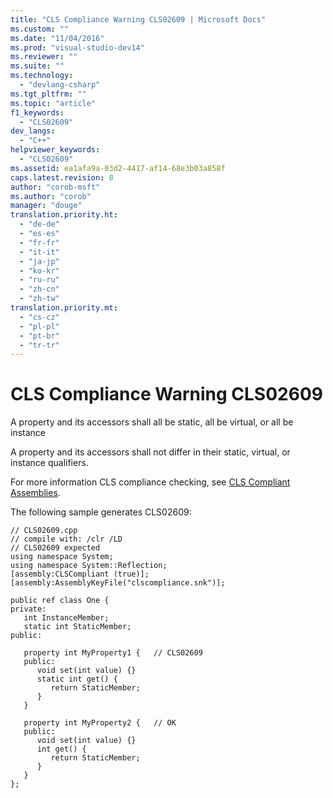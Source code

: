 ```yaml
---
title: "CLS Compliance Warning CLS02609 | Microsoft Docs"
ms.custom: ""
ms.date: "11/04/2016"
ms.prod: "visual-studio-dev14"
ms.reviewer: ""
ms.suite: ""
ms.technology: 
  - "devlang-csharp"
ms.tgt_pltfrm: ""
ms.topic: "article"
f1_keywords: 
  - "CLS02609"
dev_langs: 
  - "C++"
helpviewer_keywords: 
  - "CLS02609"
ms.assetid: ea1afa9a-03d2-4417-af14-68e3b03a858f
caps.latest.revision: 8
author: "corob-msft"
ms.author: "corob"
manager: "douge"
translation.priority.ht: 
  - "de-de"
  - "es-es"
  - "fr-fr"
  - "it-it"
  - "ja-jp"
  - "ko-kr"
  - "ru-ru"
  - "zh-cn"
  - "zh-tw"
translation.priority.mt: 
  - "cs-cz"
  - "pl-pl"
  - "pt-br"
  - "tr-tr"
---
```

# CLS Compliance Warning CLS02609
A property and its accessors shall all be static, all be virtual, or all be instance  
  
 A property and its accessors shall not differ in their static, virtual, or instance qualifiers.  
  
 For more information CLS compliance checking, see [CLS Compliant Assemblies](http://msdn.microsoft.com/en-us/3320b57e-ea55-4697-a17d-f509a36a3c93).  
  
 The following sample generates CLS02609:  
  
```  
// CLS02609.cpp  
// compile with: /clr /LD  
// CLS02609 expected  
using namespace System;  
using namespace System::Reflection;  
[assembly:CLSCompliant (true)];  
[assembly:AssemblyKeyFile("clscompliance.snk")];  
  
public ref class One {  
private:  
   int InstanceMember;  
   static int StaticMember;  
public:  
  
   property int MyProperty1 {   // CLS02609  
   public:  
      void set(int value) {}  
      static int get() {  
         return StaticMember;  
      }  
   }  
  
   property int MyProperty2 {   // OK  
   public:  
      void set(int value) {}  
      int get() {  
         return StaticMember;  
      }  
   }  
};  
```